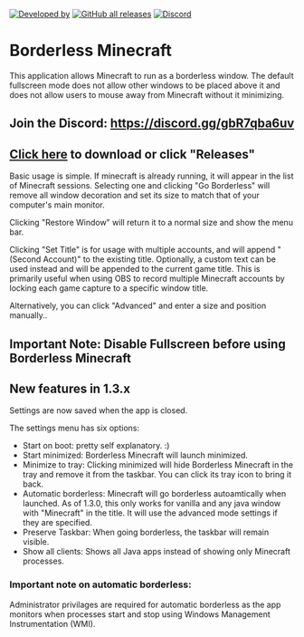 <a href="https://github.com/Mr-Technician">![Developed by](https://img.shields.io/badge/Developed%20by-Mr--Technician-green?logo=Windows%20Terminal)</a>
<a href="https://github.com/Mr-Technician/BorderlessMinecraft/releases">![GitHub all releases](https://img.shields.io/github/downloads/Mr-Technician/BorderlessMinecraft/total?label=Downloads&logo=Github)</a>
<a href=" https://discord.gg/gbR7qba6uv">![Discord](https://img.shields.io/discord/781003003297267725?label=Discord&logo=Discord)</a>

# Borderless Minecraft
This application allows Minecraft to run as a borderless window. The default fullscreen mode does not allow other windows to be placed above it and does not allow users to mouse away from Minecraft without it minimizing.

## Join the Discord: https://discord.gg/gbR7qba6uv

## [Click here](https://github.com/Mr-Technician/BorderlessMinecraft/releases) to download or click "Releases"

Basic usage is simple. If minecraft is already running, it will appear in the list of Minecraft sessions. Selecting one and clicking "Go Borderless" will remove all window decoration and set its size to match that of your computer's main monitor.

Clicking "Restore Window" will return it to a normal size and show the menu bar.

Clicking "Set Title" is for usage with multiple accounts, and will append "(Second Account)" to the existing title. Optionally, a custom text can be used instead and will be appended to the current game title. This is primarily useful when using OBS to record multiple Minecraft accounts by locking each game capture to a specific window title.

Alternatively, you can click "Advanced" and enter a size and position manually..

## Important Note: Disable Fullscreen before using Borderless Minecraft

## New features in 1.3.x

Settings are now saved when the app is closed.

The settings menu has six options:

- Start on boot: pretty self explanatory. :)
- Start minimized: Borderless Minecraft will launch minimized.
- Minimize to tray: Clicking minimized will hide Borderless Minecraft in the tray and remove it from the taskbar. You can click its tray icon to bring it back.
- Automatic borderless: Minecraft will go borderless autoamtically when launched. As of 1.3.0, this only works for vanilla and any java window with "Minecraft" in the title. It will use the advanced mode settings if they are specified.
- Preserve Taskbar: When going borderless, the taskbar will remain visible.
- Show all clients: Shows all Java apps instead of showing only Minecraft processes.

### Important note on automatic borderless:

Administrator privilages are required for automatic borderless as the app monitors when processes start and stop using Windows Management Instrumentation (WMI).
